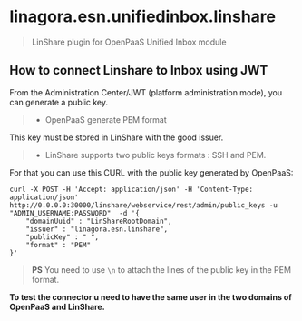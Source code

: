 # linagora.esn.unifiedinbox.linshare

> LinShare plugin for OpenPaaS Unified Inbox module


## How to connect Linshare to Inbox using JWT

From the Administration Center/JWT (platform administration mode), you can generate a public key.

> - OpenPaaS generate PEM format

This key must be stored in LinShare with the good issuer. 

> - LinShare supports two public keys formats : SSH and PEM. 

For that you can use this CURL with the public key generated by OpenPaaS:

```
curl -X POST -H 'Accept: application/json' -H 'Content-Type: application/json'  http://0.0.0.0:30000/linshare/webservice/rest/admin/public_keys -u "ADMIN_USERNAME:PASSWORD"  -d '{
    "domainUuid" : "LinShareRootDomain",
    "issuer" : "linagora.esn.linshare",
    "publicKey" : " ",
    "format" : "PEM"
}'
```

> **PS**  You need to use ``` \n ``` to attach the lines of the public key in the PEM format.


**To test the connector u need to have the same user in the two domains of OpenPaaS and LinShare.** 